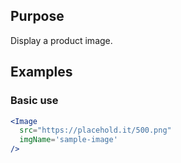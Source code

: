 ## Purpose
Display a product image.

## Examples
### Basic use
```jsx
<Image
  src="https://placehold.it/500.png"
  imgName='sample-image'
/>
```
